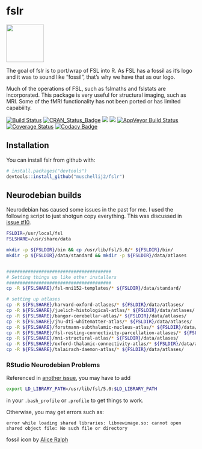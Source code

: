 
<!-- README.md is generated from README.Rmd. Please edit that file -->

# fslr

<img src="sticker.png" width="100">

The goal of fslr is to port/wrap of FSL into R. As FSL has a fossil as
it’s logo and it was to sound like “fossil”, that’s why we have that as
our logo.

Much of the operations of FSL, such as fslmaths and fslstats are
incorporated. This package is very useful for structural imaging, such
as MRI. Some of the fMRI functionality has not been ported or has
limited capabiilty.

<!-- badges: start -->

[![Build
Status](https://travis-ci.org/muschellij2/fslr.svg?branch=master)](https://travis-ci.org/muschellij2/fslr)
[![CRAN\_Status\_Badge](http://www.r-pkg.org/badges/version/fslr)](https://cran.r-project.org/package=fslr)
[![](https://cranlogs.r-pkg.org/badges/fslr)](https://cran.rstudio.com/web/packages/fslr/index.html)
[![](http://cranlogs.r-pkg.org/badges/grand-total/fslr)](http://cran.rstudio.com/web/packages/fslr/index.html)
[![AppVeyor Build
Status](https://ci.appveyor.com/api/projects/status/github/muschellij2/fslr?branch=master&svg=true)](https://ci.appveyor.com/project/muschellij2/fslr)
[![Coverage
Status](https://coveralls.io/repos/github/muschellij2/fslr/badge.svg?branch=master)](https://coveralls.io/r/muschellij2/fslr?branch=master)
[![Codacy
Badge](https://api.codacy.com/project/badge/Grade/e07ba6cce2ea4eeaa1819e1041637914)](https://www.codacy.com/manual/muschellij2/fslr?utm_source=github.com&utm_medium=referral&utm_content=muschellij2/fslr&utm_campaign=Badge_Grade)
<!-- badges: end -->

## Installation

You can install fslr from github with:

``` r
# install.packages("devtools")
devtools::install_github("muschellij2/fslr")
```

## Neurodebian builds

Neurodebian has caused some issues in the past for me. I used the
following script to just shotgun copy everything. This was discussed in
[issue \#10](https://github.com/muschellij2/fslr/issues/10).

``` bash
FSLDIR=/usr/local/fsl
FSLSHARE=/usr/share/data

mkdir -p ${FSLDIR}/bin && cp /usr/lib/fsl/5.0/* ${FSLDIR}/bin/
mkdir -p ${FSLDIR}/data/standard && mkdir -p ${FSLDIR}/data/atlases 


#######################################
# Setting things up like other installers
#######################################
cp -R ${FSLSHARE}/fsl-mni152-templates/* ${FSLDIR}/data/standard/

# setting up atlases
cp -R ${FSLSHARE}/harvard-oxford-atlases/* ${FSLDIR}/data/atlases/ 
cp -R ${FSLSHARE}/juelich-histological-atlas/* ${FSLDIR}/data/atlases/ 
cp -R ${FSLSHARE}/bangor-cerebellar-atlas/* ${FSLDIR}/data/atlases/ 
cp -R ${FSLSHARE}/jhu-dti-whitematter-atlas/* ${FSLDIR}/data/atlases/ 
cp -R ${FSLSHARE}/forstmann-subthalamic-nucleus-atlas/* ${FSLDIR}/data/atlases/ 
cp -R ${FSLSHARE}/fsl-resting-connectivity-parcellation-atlases/* ${FSLDIR}/data/atlases/ 
cp -R ${FSLSHARE}/mni-structural-atlas/* ${FSLDIR}/data/atlases/ 
cp -R ${FSLSHARE}/oxford-thalamic-connectivity-atlas/* ${FSLDIR}/data/atlases/ 
cp -R ${FSLSHARE}/talairach-daemon-atlas/* ${FSLDIR}/data/atlases/ 
```

### RStudio Neurodebian Problems

Referenced in [another
issue](https://github.com/muschellij2/Neurohacking/issues/4), you may
have to add

``` bash
export LD_LIBRARY_PATH=/usr/lib/fsl/5.0:$LD_LIBRARY_PATH
```

in your `.bash_profile` or `.profile` to get things to work.

Otherwise, you may get errors such as:

    error while loading shared libraries: libnewimage.so: cannot open shared object file: No such file or directory

fossil icon by [Alice Ralph](https://thenounproject.com/aliceralph/)
